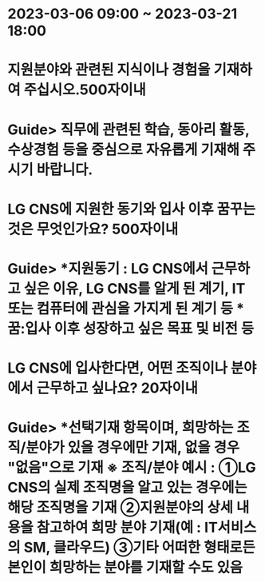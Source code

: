 # 2023-03-06 09:00 ~ 2023-03-21 18:00

# 지원분야와 관련된 지식이나 경험을 기재하여 주십시오.500자이내

# Guide> 직무에 관련된 학습, 동아리 활동, 수상경험 등을 중심으로 자유롭게 기재해 주시기 바랍니다.

# LG CNS에 지원한 동기와 입사 이후 꿈꾸는 것은 무엇인가요? 500자이내

# Guide> *지원동기 : LG CNS에서 근무하고 싶은 이유, LG CNS를 알게 된 계기, IT 또는 컴퓨터에 관심을 가지게 된 계기 등 *꿈:입사 이후 성장하고 싶은 목표 및 비전 등

# LG CNS에 입사한다면, 어떤 조직이나 분야에서 근무하고 싶나요? 20자이내

# Guide> \*선택기재 항목이며, 희망하는 조직/분야가 있을 경우에만 기재, 없을 경우 "없음"으로 기재 ※ 조직/분야 예시 : ①LG CNS의 실제 조직명을 알고 있는 경우에는 해당 조직명을 기재 ②지원분야의 상세 내용을 참고하여 희망 분야 기재(예 : IT서비스의 SM, 클라우드) ③기타 어떠한 형태로든 본인이 희망하는 분야를 기재할 수도 있음
